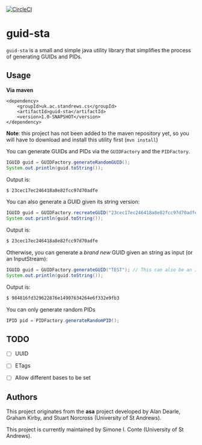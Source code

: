 [![CircleCI](https://circleci.com/gh/stacs-srg/guid-sta.svg?style=svg&circle-token=15265a5530122a6be6e5473a2ed7176f1a385883)](https://circleci.com/gh/stacs-srg/guid-sta)

# guid-sta

`guid-sta` is a small and simple java utility library that simplifies the process of generating GUIDs and PIDs.

## Usage

**Via maven**

```mvn
<dependency>
    <groupId>uk.ac.standrews.cs</groupId>
    <artifactId>guid-sta</artifactId>
    <version>1.0-SNAPSHOT</version>
</dependency>
```

**Note**: this project has not been added to the maven repository yet, so you will have to download and install this utility first (`mvn install`)

You can generate GUIDs and PIDs via the `GUIDFactory` and the `PIDFactory`.

 ```java
 IGUID guid = GUIDFactory.generateRandomGUID();
 System.out.println(guid.toString());
 ```
 Output is:
 ```bash
 $ 23cec17ec246418a8e82fcc97d70adfe
 ```

 You can also generate a GUID given its string version:
 ```java
 IGUID guid = GUIDFactory.recreateGUID("23cec17ec246418a8e82fcc97d70adfe");
 System.out.println(guid.toString());
 ```
 Output is:
 ```bash
 $ 23cec17ec246418a8e82fcc97d70adfe
 ```

 Otherwise, you can generate a *brand new* GUID given an string as input (or an InputStream):
 ```java
 IGUID guid = GUIDFactory.generateGUID("TEST"); // This can also be an InputStream
 System.out.println(guid.toString());
 ```
 Output is:
 ```bash
 $ 984816fd329622876e14907634264e6f332e9fb3
 ```


You can only generate random PIDs
```java
IPID pid = PIDFactory.generateRandomPID();
```


## TODO

- [ ] UUID
- [ ] ETags
- [ ] Allow different bases to be set


## Authors

This project originates from the **asa** project developed by Alan Dearle, Graham Kirby, and Stuart Norcross (University of St Andrews).

This project is currently maintained by Simone I. Conte (University of St Andrews).
